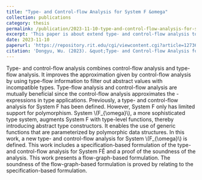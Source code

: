 ```yaml
---
title: "Type- and Control-flow Analysis for System F &omega"
collection: publications
category: thesis
permalink: /publication/2023-11-10-type-and-control-flow-analysis-for-system-f-omega.md
excerpt: 'This paper is about extend type- and control-flow analysis to System \\(F_{\omega}\\).'
date: 2023-11-10
paperurl: 'https://repository.rit.edu/cgi/viewcontent.cgi?article=12736&context=theses'
citation: 'Dongyu, Wu. (2023). &quot;Type- and Control-flow Analysis for System \\(F_{\omega}\\).&quot; Master’s thesis, Rochester Institute of Technology, Rochester, NY.'
---
```


Type- and control-flow analysis combines control-flow analysis and type-flow analysis. It improves the approximation given by control-flow analysis by using type-flow information to filter out abstract values with incompatible types. Type-flow analysis and control-flow analysis are mutually beneficial since the control-flow analysis approximates the  -expressions in type applications. Previously, a type- and control-flow analysis for System F has been defined. However, System F only has limited support for polymorphism. System \\(F_{\omega}\\), a more sophisticated type system, augments System F with type-level functions, thereby introducing abstract type constructors. It enables the use of generic functions that are parameterized by polymorphic data structures. In this work, a new type- and control-flow analysis for System \\(F_{\omega}\\) is defined. This work includes a specification-based formulation of the type- and control-flow analysis for System FÊ and a proof of the soundness of the analysis. This work presents a flow-graph-based formulation. The soundness of the flow-graph-based formulation is proved by relating to the specification-based formulation.
